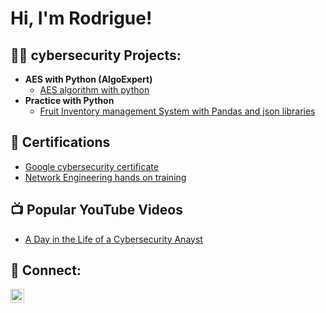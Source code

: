 <h1>Hi, I'm Rodrigue! <br/></h1>

<h2>👨‍💻 cybersecurity Projects:</h2>

- <b> AES with Python (AlgoExpert)</b>
  - [AES algorithm with python](https://github.com/joshmadakor1/Algorithms-Practice)
- <b> Practice with Python </b>
  - [Fruit Inventory management System with Pandas and json libraries ](https://github.com/joshmadakor1/Algorithms-Practice)


<h2>📜 Certifications</h2>

- [Google cybersecurity certificate](https://www.credly.com/go/9EzwLrIi)
- [Network Engineering hands on training](https://credsverse.com/credentials/9eb23030-6e1a-4e13-adc4-37dfee8813d6)

 <h2>📺 Popular YouTube Videos</h2>

- [A Day in the Life of a Cybersecurity Anayst](https://www.youtube.com/watch?v=uHy3oM7NnoU)


<h2> 🤳 Connect:</h2>


[<img align="left" alt="rodrigntag | LinkedIn" width="22px" src="https://cdn.jsdelivr.net/npm/simple-icons@v3/icons/linkedin.svg" />][linkedin]



[linkedin]: www.linkedin.com/in/rodrigue-ntagashobotse-022017151
<!--
